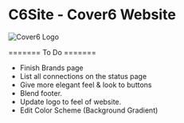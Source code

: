 # C6Site - Cover6 Website
<img src="https://i.gyazo.com/86f142a6dce8eb8e7ed9acad3539a1cd.png" alt="Cover6 Logo"/>


======= To Do =======
- Finish Brands page
- List all connections on the status page
- Give more elegant feel & look to buttons
- Blend footer.
- Update logo to feel of website.
- Edit Color Scheme (Background Gradient)

